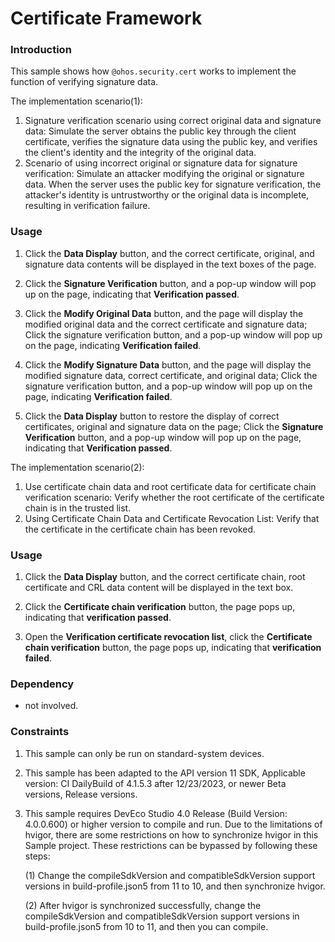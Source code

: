 # Certificate Framework

### Introduction

This sample shows how `@ohos.security.cert` works to implement the function of verifying signature data. 

The implementation scenario(1):

1. Signature verification scenario using correct original data and signature data: Simulate the server obtains the public key through the client certificate, verifies the signature data using the public key, and verifies the client's identity and the integrity of the original data.
2. Scenario of using incorrect original or signature data for signature verification: Simulate an attacker modifying the original or signature data. When the server uses the public key for signature verification, the attacker's identity is untrustworthy or the original data is incomplete, resulting in verification failure.

### Usage

1. Click the **Data Display** button, and the correct certificate, original, and signature data contents will be displayed in the text boxes of the page.

2. Click the **Signature Verification** button, and a pop-up window will pop up on the page, indicating that **Verification passed**.

3. Click the **Modify Original Data** button, and the page will display the modified original data and the correct certificate and signature data; Click the signature verification button, and a pop-up window will pop up on the page, indicating **Verification failed**.

4. Click the **Modify Signature Data** button, and the page will display the modified signature data, correct certificate, and original data; Click the signature verification button, and a pop-up window will pop up on the page, indicating **Verification failed**.
5. Click the **Data Display** button to restore the display of correct certificates, original and signature data on the page; Click the **Signature Verification** button, and a pop-up window will pop up on the page, indicating that **Verification passed**.


The implementation scenario(2):

1. Use certificate chain data and root certificate data for certificate chain verification scenario: Verify whether the root certificate of the certificate chain is in the trusted list.
2. Using Certificate Chain Data and Certificate Revocation List: Verify that the certificate in the certificate chain has been revoked.

### Usage

1. Click the **Data Display** button, and the correct certificate chain, root certificate and CRL data content will be displayed in the text box.

2. Click the **Certificate chain verification** button, the page pops up, indicating that **verification passed**.

3. Open the **Verification certificate revocation list**, click the **Certificate chain verification** button, the page pops up, indicating that **verification failed**.

### Dependency

* not involved.

### Constraints

1. This sample can only be run on standard-system devices.
2. This sample has been adapted to the API version 11 SDK, Applicable version: CI DailyBuild of 4.1.5.3 after 12/23/2023, or newer Beta versions, Release versions.
3. This sample requires DevEco Studio 4.0 Release (Build Version: 4.0.0.600) or higher version to compile and run. Due to the limitations of hvigor, there are some restrictions on how to synchronize hvigor in this Sample project. These restrictions can be bypassed by following these steps:

   (1) Change the compileSdkVersion and compatibleSdkVersion support versions in build-profile.json5 from 11 to 10, and then synchronize hvigor.

   (2) After hvigor is synchronized successfully, change the compileSdkVersion and compatibleSdkVersion support versions in build-profile.json5 from 10 to 11, and then you can compile.

